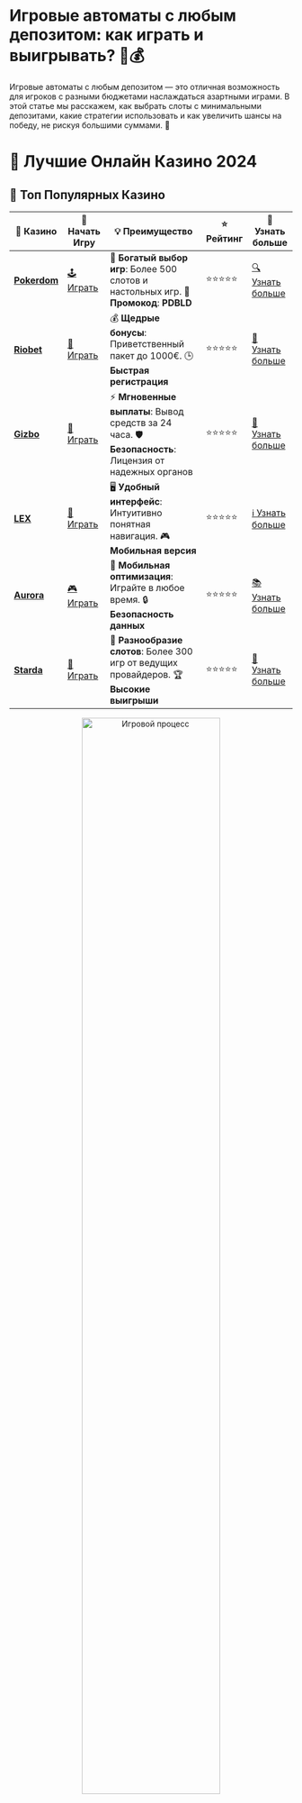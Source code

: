 # **Игровые автоматы с любым депозитом: как играть и выигрывать? 🎰💰**

Игровые автоматы с любым депозитом — это отличная возможность для игроков с разными бюджетами наслаждаться азартными играми. В этой статье мы расскажем, как выбрать слоты с минимальными депозитами, какие стратегии использовать и как увеличить шансы на победу, не рискуя большими суммами. 🚀

# 🎰 Лучшие Онлайн Казино 2024

## 🌟 Топ Популярных Казино

| 🎲 **Казино** | 🔗 **Начать Игру** | 💡 **Преимущество** | ⭐ **Рейтинг** | 🔗 **Узнать больше** |
|--------------|---------------------|---------------------|----------------|----------------------|
| [**Pokerdom**](https://brandplay.link/4k77v2yx) | [🕹️ Играть](https://brandplay.link/4k77v2yx) | 🎉 **Богатый выбор игр**: Более 500 слотов и настольных игр. 🎁 **Промокод**: **PDBLD** | ⭐⭐⭐⭐⭐ | [🔍 Узнать больше](https://brandplay.link/4k77v2yx) |
| [**Riobet**](https://brandplay.link/7xBLTPyj) | [🎰 Играть](https://brandplay.link/7xBLTPyj) | 💰 **Щедрые бонусы**: Приветственный пакет до 1000€. 🕒 **Быстрая регистрация** | ⭐⭐⭐⭐⭐ | [📖 Узнать больше](https://brandplay.link/7xBLTPyj) |
| [**Gizbo**](https://brandplay.link/bprXw4YV) | [🎲 Играть](https://brandplay.link/bprXw4YV) | ⚡ **Мгновенные выплаты**: Вывод средств за 24 часа. 🛡️ **Безопасность**: Лицензия от надежных органов | ⭐⭐⭐⭐⭐ | [📝 Узнать больше](https://brandplay.link/bprXw4YV) |
| [**LEX**](https://brandplay.link/zW4hdDFV) | [🤑 Играть](https://brandplay.link/zW4hdDFV) | 🖥️ **Удобный интерфейс**: Интуитивно понятная навигация. 🎮 **Мобильная версия** | ⭐⭐⭐⭐⭐ | [ℹ️ Узнать больше](https://brandplay.link/zW4hdDFV) |
| [**Aurora**](https://10trafic-stat2.com/click/668546556bcc6313411604bd/6766/13032/subaccount) | [🎮 Играть](https://10trafic-stat2.com/click/668546556bcc6313411604bd/6766/13032/subaccount) | 📱 **Мобильная оптимизация**: Играйте в любое время. 🔒 **Безопасность данных** | ⭐⭐⭐⭐⭐ | [📚 Узнать больше](https://10trafic-stat2.com/click/668546556bcc6313411604bd/6766/13032/subaccount) |
| [**Starda**](https://brandplay.link/fB7xwRFL) | [🎯 Играть](https://brandplay.link/fB7xwRFL) | 🎰 **Разнообразие слотов**: Более 300 игр от ведущих провайдеров. 🏆 **Высокие выигрыши** | ⭐⭐⭐⭐⭐ | [🔎 Узнать больше](https://brandplay.link/fB7xwRFL) |

<div align="center">
    <img src="https://i.pinimg.com/originals/87/9e/b9/879eb9354dd0699582408b68f2e253b2.gif" alt="Игровой процесс" width="70%">
</div>

## 💎 Лучшие Бонусы и Акции

| 🎲 **Казино** | 🔗 **Начать Игру** | 💡 **Преимущество** | ⭐ **Рейтинг** | 🔗 **Узнать больше** |
|--------------|---------------------|---------------------|----------------|----------------------|
| [**Kometa**](https://brandplay.link/8ZymQJV8) | [🎰 Играть](https://brandplay.link/8ZymQJV8) | 🎁 **Эксклюзивные бонусы**: Регулярные акции и промо. 🔄 **Программы лояльности** | ⭐⭐⭐⭐☆ | [🔍 Узнать больше](https://brandplay.link/8ZymQJV8) |
| [**R7**](https://brandplay.link/bMd3Yjsw) | [🕹️ Играть](https://brandplay.link/bMd3Yjsw) | 🕒 **Круглосуточная поддержка**: Всегда на связи. 💸 **Высокие лимиты** | ⭐⭐⭐⭐☆ | [📖 Узнать больше](https://brandplay.link/bMd3Yjsw) |
| [**7K**](https://brandplay.link/BvQyFShp) | [🎲 Играть](https://brandplay.link/BvQyFShp) | 🌟 **Эксклюзивные бонусы**: Только для VIP игроков. 🎉 **Сезонные акции** | ⭐⭐⭐⭐☆ | [📝 Узнать больше](https://brandplay.link/BvQyFShp) |
| [**Kent**](https://brandplay.link/Fv2WP3js) | [🤑 Играть](https://brandplay.link/Fv2WP3js) | 📈 **Высокий RTP**: Более 98%. 💼 **Профессиональная поддержка** | ⭐⭐⭐⭐☆ | [ℹ️ Узнать больше](https://brandplay.link/Fv2WP3js) |
| [**1Xslots**](https://brandplay.link/hSB1khtr) | [🎮 Играть](https://brandplay.link/hSB1khtr) | 🎉 **Множество акций**: Еженедельные бонусы и турниры. 🛡️ **Безопасность** | ⭐⭐⭐⭐☆ | [📚 Узнать больше](https://brandplay.link/hSB1khtr) |
| [**Gama**](https://brandplay.link/j6NMKsDz) | [🎯 Играть](https://brandplay.link/j6NMKsDz) | 🔍 **Интуитивный интерфейс**: Легкость использования. 🏅 **Престижные турниры** | ⭐⭐⭐⭐☆ | [🔎 Узнать больше](https://brandplay.link/j6NMKsDz) |

<div align="center">
    <img src="https://i.pinimg.com/originals/87/9e/b9/879eb9354dd0699582408b68f2e253b2.gif" alt="Игровой процесс" width="70%">
</div>

## 🚀 Быстрые Выигрыши и Поддержка

| 🎲 **Казино** | 🔗 **Начать Игру** | 💡 **Преимущество** | ⭐ **Рейтинг** | 🔗 **Узнать больше** |
|--------------|---------------------|---------------------|----------------|----------------------|
| [**Onion**](https://brandplay.link/zBGRVpQ9) | [🎰 Играть](https://brandplay.link/zBGRVpQ9) | 🤑 **Низкие ставки**: Идеально для начинающих. 🔄 **Быстрые выводы** | ⭐⭐⭐⭐☆ | [🔍 Узнать больше](https://brandplay.link/zBGRVpQ9) |
| [**Чемпион**](https://temon-gter.cfd/go/lRq?p80412p304504pcc44t17455) | [🕹️ Играть](https://temon-gter.cfd/go/lRq?p80412p304504pcc44t17455) | 🏅 **Лояльная программа**: Награды за активность. 🎁 **Ежемесячные бонусы** | ⭐⭐⭐⭐☆ | [📖 Узнать больше](https://temon-gter.cfd/go/lRq?p80412p304504pcc44t17455) |
| [**Vavada**](https://vavadapartner.pro/?promo=ea5c9275-6854-4505-94fc-95ab18221945-linkb2) | [🎲 Играть](https://vavadapartner.pro/?promo=ea5c9275-6854-4505-94fc-95ab18221945-linkb2) | 🚀 **Быстрая регистрация**: Начните играть мгновенно. 🔐 **Безопасные транзакции** | ⭐⭐⭐⭐☆ | [📝 Узнать больше](https://vavadapartner.pro/?promo=ea5c9275-6854-4505-94fc-95ab18221945-linkb2) |
| [**Friends**](https://gofriends.kim/linkb2) | [🤑 Играть](https://gofriends.kim/linkb2) | 🤝 **Социальные игры**: Играйте с друзьями. 🌐 **Мультиплатформенность** | ⭐⭐⭐⭐☆ | [ℹ️ Узнать больше](https://gofriends.kim/linkb2) |
| [**1WIN**](https://brandplay.link/smXVpBbG) | [🎮 Играть](https://brandplay.link/smXVpBbG) | 🏆 **Спортивные ставки**: Широкий выбор видов спорта. 💵 **Высокие коэффициенты** | ⭐⭐⭐⭐☆ | [📚 Узнать больше](https://brandplay.link/smXVpBbG) |
| [**Drip**](https://drp-ircp01.com/c07e6a3db) | [🎯 Играть](https://drp-ircp01.com/c07e6a3db) | 🌐 **Инновационные игры**: Новейшие игровые технологии. 🛡️ **Высокая безопасность** | ⭐⭐⭐⭐☆ | [🔎 Узнать больше](https://drp-ircp01.com/c07e6a3db) |
| [**JoyCasino**](https://rpc30.call2me.pro/?/ru/registration?apkpop=0&partner=p24970p3291217pc98f) | [🎰 Играть](https://rpc30.call2me.pro/?/ru/registration?apkpop=0&partner=p24970p3291217pc98f) | 🎁 **Приятные бонусы**: Ежедневные акции и подарки. 🕹️ **Разнообразие игр** | ⭐⭐⭐⭐☆ | [🔍 Узнать больше](https://rpc30.call2me.pro/?/ru/registration?apkpop=0&partner=p24970p3291217pc98f) |

<div align="center">
    <img src="https://i.pinimg.com/originals/87/9e/b9/879eb9354dd0699582408b68f2e253b2.gif" alt="Игровой процесс" width="70%">
</div>
---

✨ **Выбирайте лучшее казино для себя и наслаждайтесь игрой! Удачи!** ✨
![Игровые автоматы с любым депозитом](https://i.pinimg.com/originals/a9/29/6e/a9296ea1cf6a7c20a985e593451f0323.png)

## Почему стоит играть в **игровые автоматы с любым депозитом**? 💸

**Игровые автоматы с любым депозитом** позволяют вам контролировать размер своих ставок и играть в слоты с минимальными рисками. Это идеальный выбор для тех, кто хочет наслаждаться игровым процессом, не тратя больших сумм, но при этом иметь шанс на выигрыш.  

### Преимущества игры в **игровые автоматы с любым депозитом** 🎮

1. **Гибкость в ставках** 💵  
   Вы можете выбирать размер ставки в зависимости от вашего бюджета. Минимальные депозиты позволяют играть даже с маленькими суммами, что делает эти автоматы доступными для всех.

2. **Доступность для всех игроков** 🏠  
   Независимо от того, сколько денег вы готовы вложить в игру, вы можете найти подходящий автомат. Это идеальный вариант как для новичков, так и для опытных игроков, которые хотят играть по разным ставкам.

3. **Шанс на большие выигрыши с маленьким депозитом** 🎯  
   Некоторые игровые автоматы с любым депозитом предлагают высокие выплаты, а также бонусные раунды и прогрессивные джекпоты, которые могут принести крупный выигрыш даже при минимальных ставках.

4. **Большой выбор слотов** 🎰  
   Онлайн-казино предлагают огромное количество слотов с различными темами и бонусами. Вы можете выбрать игру, которая вам интересна, и начать играть с минимальной ставки.

## Как выбрать лучшие **игровые автоматы с любым депозитом**? 🧐

### 1. **Проверьте лицензию казино** 🏅

Прежде чем начать играть, убедитесь, что выбранное вами казино имеет лицензию. Это гарантирует честность игры и безопасность ваших финансовых операций.

### 2. **Игры с высоким RTP** 📊

Выбирайте игровые автоматы с высоким RTP (Return to Player). RTP — это процент от всех ставок, который возвращается игрокам в виде выигрышей. Чем выше RTP, тем больше шансов на победу.

### 3. **Минимальные ставки и бонусные функции** 💰

Для тех, кто предпочитает играть с малым депозитом, важно выбрать слоты с минимальными ставками. Многие казино предлагают автоматы, где ставка начинается от нескольких центов, а также игры с бонусными раундами, которые увеличивают шансы на большие выигрыши.

### 4. **Проверка методов вывода средств** 💳

Убедитесь, что казино поддерживает удобные и быстрые методы вывода средств. Некоторые казино предлагают выгодные условия для вывода средств, включая низкие комиссии и быструю обработку транзакций.

## Как начать играть в **игровые автоматы с любым депозитом**? 🎯

### 1. **Регистрация в казино** 🏠

Первым шагом является регистрация в онлайн-казино. Это займет всего несколько минут, и вам нужно будет указать свои данные и выбрать способ пополнения счета.

### 2. **Пополнение счета** 💳

После регистрации пополните свой счет. Множество онлайн-казино поддерживает различные способы пополнения, включая банковские карты, электронные кошельки и криптовалюты.

### 3. **Выбор игрового автомата** 🎰

После пополнения счета выберите слот, который соответствует вашему бюджету. Обратите внимание на минимальную ставку, чтобы играть комфортно, не рискуя большими суммами.

### 4. **Использование бонусов** 🎁

Не забывайте про бонусы. Многие казино предлагают бонусы за регистрацию или на депозит, что позволяет увеличить ваш банкролл и играть дольше.

## Советы по игре в **игровые автоматы с любым депозитом** 📝

### 1. **Контролируйте свои ставки** 💰

Для того чтобы игра не стала слишком рискованной, устанавливайте лимиты на свои ставки. Это поможет избежать больших потерь и даст возможность играть дольше.

### 2. **Используйте демо-режим для тестирования** 🎮

Если вы не уверены, какой слот выбрать, начните с демо-режима. Это позволит вам ознакомиться с игрой без риска потерять деньги.

### 3. **Ищите слоты с бонусными функциями** 🎉

Игровые автоматы с бонусами и бесплатными вращениями могут значительно увеличить ваши шансы на выигрыш. Такие слоты стоят вашего внимания, особенно если вы играете с небольшими ставками.

### 4. **Выбирайте слоты с прогрессивными джекпотами** 💸

Если хотите испытать удачу, выбирайте слоты с прогрессивными джекпотами. Несмотря на минимальные ставки, вы все равно можете выиграть огромную сумму.

## Заключение: почему стоит играть в **игровые автоматы с любым депозитом**? 🎰💸

**Игровые автоматы с любым депозитом** — это отличная возможность играть без значительных финансовых рисков, наслаждаясь увлекательным процессом и шансом на большие выигрыши. С помощью правильного выбора слотов, бонусных функций и стратегии вы сможете увеличить свои шансы на успех, играя с минимальными ставками. Наслаждайтесь игрой и пусть удача всегда будет на вашей стороне! 🍀
